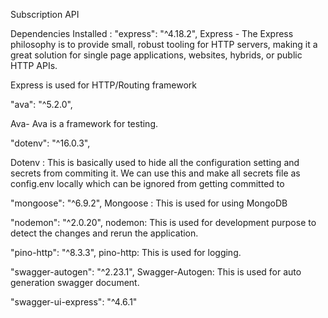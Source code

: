 Subscription API

Dependencies Installed :
"express": "^4.18.2",
Express - The Express philosophy is to provide small, robust tooling for HTTP servers, making it a great solution for single page applications, websites, hybrids, or public HTTP APIs.

Express is used for HTTP/Routing framework

"ava": "^5.2.0",

Ava- Ava is a framework for testing.

"dotenv": "^16.0.3",

Dotenv : This is basically used to hide all the configuration setting and secrets from commiting it. We can use this and make all secrets file as config.env locally which can be ignored from getting committed to 
   
"mongoose": "^6.9.2",
 Mongoose : This is used for using MongoDB
 
"nodemon": "^2.0.20",
nodemon: This is used for development purpose to detect the changes and rerun the application.

"pino-http": "^8.3.3",
pino-http: This is used for logging.

"swagger-autogen": "^2.23.1",
Swagger-Autogen: This is used for auto generation swagger document.

"swagger-ui-express": "^4.6.1"
